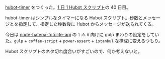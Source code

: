 [hubot-timer][gh:bouzuya/hubot-timer] をつくった。[1 日 1 Hubot スクリプト][hubot-script-per-day]の 40 日目。

hubot-timer はシンプルなタイマーになる Hubot スクリプト。秒数とメッセージとを指定して、指定した秒数後に Hubot からメッセージが送られてくる。

今日は [node-hatena-fotolife-api][gh:bouzuya/node-hatena-fotolife-api] の `1.0.0` 向けに gulp まわりの設定をしていた。`gulp` + `coffee-script` + `power-assert` + `istanbul` な構成に変えるつもり。

Hubot スクリプトのネタ切れ度合いがすごいので、何か考えないと。

[gh:bouzuya/hubot-timer]: https://github.com/bouzuya/hubot-timer
[gh:bouzuya/node-hatena-fotolife-api]: https://github.com/bouzuya/node-hatena-fotolife-api
[hubot-script-per-day]: http://blog.bouzuya.net/posts?tags=hubot-script-per-day
